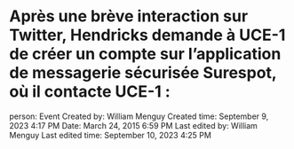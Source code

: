 # Après une brève interaction sur Twitter, Hendricks demande à UCE-1 de créer un compte sur l’application de messagerie sécurisée Surespot, où il contacte UCE-1 :

person: Event
Created by: William Menguy
Created time: September 9, 2023 4:17 PM
Date: March 24, 2015 6:59 PM
Last edited by: William Menguy
Last edited time: September 10, 2023 4:25 PM